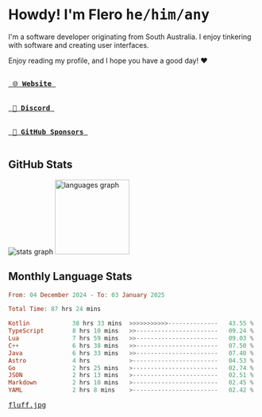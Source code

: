 # Howdy! I'm Flero <kbd>he/him/any</kbd>

I'm a software developer originating from South Australia. I enjoy tinkering with software and creating user interfaces.

Enjoy reading my profile, and I hope you have a good day! :heart:

<a href="https://flero.dev/">
    <kbd>
        <br>
        &nbsp;🌐 <strong>Website</strong>&nbsp;
        <br>
        <br>
    </kbd>
</a>

<a href="https://discord.com/users/1059375676769189938">
    <kbd>
        <br>
        &nbsp;💬 <strong>Discord</strong>&nbsp;
        <br>
        <br>
    </kbd>
</a>

<a href="https://github.com/sponsors/flerouwu">
    <kbd>
        <br>
        &nbsp;🩷 <strong>GitHub Sponsors</strong>&nbsp;
        <br>
        <br>
    </kbd>
</a>

## GitHub Stats
<!-- <p> allows it to be shown side-by-side -->
<div>
  <img src="https://github-readme-stats.vercel.app/api?hide_title=true&hide_rank=false&show_icons=true&include_all_commits=true&count_private=true&disable_animations=true&theme=github_dark&locale=en&hide_border=true&username=flerouwu" alt="stats graph"  />
  <img src="https://github-readme-stats.vercel.app/api/top-langs?locale=en&hide_title=false&langs_count=5&theme=github_dark&hide_border=true&username=flerouwu&layout=compact" alt="languages graph" height="150"  />
</div>

## Monthly Language Stats

<!--START_SECTION:waka-->

```haskell
From: 04 December 2024 - To: 03 January 2025

Total Time: 87 hrs 24 mins

Kotlin            38 hrs 33 mins  >>>>>>>>>>>--------------   43.55 %
TypeScript        8 hrs 10 mins   >>-----------------------   09.24 %
Lua               7 hrs 59 mins   >>-----------------------   09.03 %
C++               6 hrs 38 mins   >>-----------------------   07.50 %
Java              6 hrs 33 mins   >>-----------------------   07.40 %
Astro             4 hrs           >------------------------   04.53 %
Go                2 hrs 25 mins   >------------------------   02.74 %
JSON              2 hrs 13 mins   >------------------------   02.51 %
Markdown          2 hrs 10 mins   >------------------------   02.45 %
YAML              2 hrs 8 mins    >------------------------   02.42 %
```

<!--END_SECTION:waka-->

<a href="https://raw.githubusercontent.com/flerouwu/flerouwu/main/fluff.jpg">
  <kbd>fluff.jpg</kbd>
</a>
